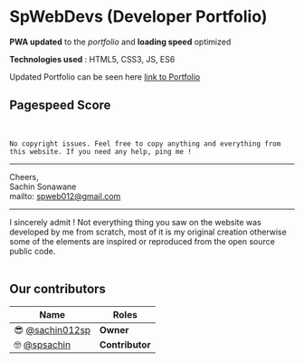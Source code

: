 # SpWebDevs (Developer Portfolio)


**PWA updated** to the *portfolio* and **loading speed** optimized 

**Technologies used** : HTML5, CSS3, JS, ES6

Updated Portfolio can be seen here 
  [link to Portfolio]()
<br />
## Pagespeed Score

<br />

`No copyright issues.
Feel free to copy anything and everything from this website.
If you need any help, ping me !`
________________________________________________________________________________________

Cheers, <br>
Sachin Sonawane<br>
mailto: spweb012@gmail.com
________________________________________________________________________________________

I sincerely admit ! Not everything thing you saw on the website was developed by me from
scratch, most of it is my original creation otherwise some of the elements are inspired
or reproduced from the open source public code.
<br /><br />
## **Our contributors** 

Name  | Roles
------------ | -------------
:sunglasses: [@sachin012sp](https://github.com/sachin012sp) | **Owner**
:nerd_face: [@spsachin](https://github.com/)  | **Contributor**
